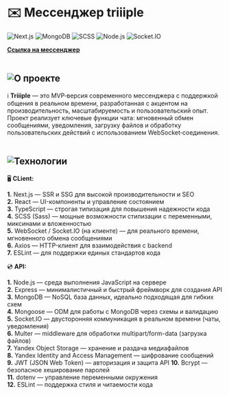 # ✉️ Мессенджер triiiple
![Next.js](https://img.shields.io/badge/Frontend-Next.js-000?logo=next.js)
![MongoDB](https://img.shields.io/badge/Database-MongoDB-4EA94B?logo=mongodb&logoColor=white)
![SCSS](https://img.shields.io/badge/Style-SCSS-cc6699?logo=sass&logoColor=white)
![Node.js](https://img.shields.io/badge/Backend-Node.js-43853D?logo=node.js&logoColor=white)
![Socket.IO](https://img.shields.io/badge/Real--time-Socket.io-black?logo=socket.io&logoColor=white)

**[Ссылка на мессенджер](https://triiiple.ru)**
<br>
<br>
## ![О проекте](https://ucarecdn.com/e657af6a-b85e-4605-9492-1784123afd18/Frame8.svg)

ℹ️ **Triiiple** — это MVP‑версия современного мессенджера с поддержкой общения в реальном времени, разработанная с акцентом на производительность, масштабируемость и пользовательский опыт. Проект реализует ключевые функции чата: мгновенный обмен сообщениями, уведомления, загрузку файлов и обработку пользовательских действий с использованием WebSocket‑соединения.
<br>
<br>
## ![Технологии](https://ucarecdn.com/26f6e682-627a-4621-a34f-782fb2a58221/techs.svg)

🖥️ **CLient:**

**1.** Next.js — SSR и SSG для высокой производительности и SEO  
**2.** React — UI-компоненты и управление состоянием  
**3.** TypeScript — строгая типизация для повышения надежности кода  
**4.** SCSS (Sass) — мощные возможности стилизации с переменными, миксинами и вложенностью  
**5.** WebSocket / Socket.IO (на клиенте) — для реального времени, мгновенного обмена сообщениями  
**6.** Axios — HTTP-клиент для взаимодействия с backend  
**7.** ESLint — для поддержки единых стандартов кода

💿 **API:**

**1.** Node.js — среда выполнения JavaScript на сервере  
**2.** Express — минималистичный и быстрый фреймворк для создания API  
**3.** MongoDB — NoSQL база данных, идеально подходящая для гибких схем  
**4.** Mongoose — ODM для работы с MongoDB через схемы и валидацию  
**5.** Socket.IO — двусторонняя коммуникация в реальном времени (чаты, уведомления)  
**6.** Multer — middleware для обработки multipart/form-data (загрузка файлов)  
**7.** Yandex Object Storage — хранение и раздача медиафайлов  
**8.** Yandex Identity and Access Management — шифрование сообщений <br>
**9.** JWT (JSON Web Token) — авторизация и защита API
**10.** Bcrypt — безопасное хеширование паролей  
**11.** dotenv — управление переменными окружения  
**12.** ESLint — поддержка стиля и читаемости кода



